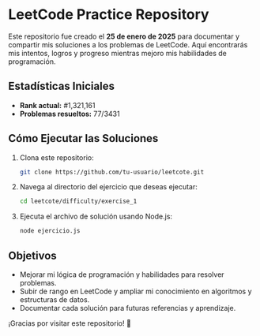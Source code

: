 # LeetCode Practice Repository

Este repositorio fue creado el **25 de enero de 2025** para documentar y compartir mis soluciones a los problemas de LeetCode. Aquí encontrarás mis intentos, logros y progreso mientras mejoro mis habilidades de programación.

## Estadísticas Iniciales
- **Rank actual:** #1,321,161
- **Problemas resueltos:** 77/3431

## Cómo Ejecutar las Soluciones

1. Clona este repositorio:
   ```bash
   git clone https://github.com/tu-usuario/leetcote.git
   ```

2. Navega al directorio del ejercicio que deseas ejecutar:
   ```bash
   cd leetcote/difficulty/exercise_1
   ```

3. Ejecuta el archivo de solución usando Node.js:
   ```bash
   node ejercicio.js
   ```

## Objetivos
- Mejorar mi lógica de programación y habilidades para resolver problemas.
- Subir de rango en LeetCode y ampliar mi conocimiento en algoritmos y estructuras de datos.
- Documentar cada solución para futuras referencias y aprendizaje.

¡Gracias por visitar este repositorio! 🚀
